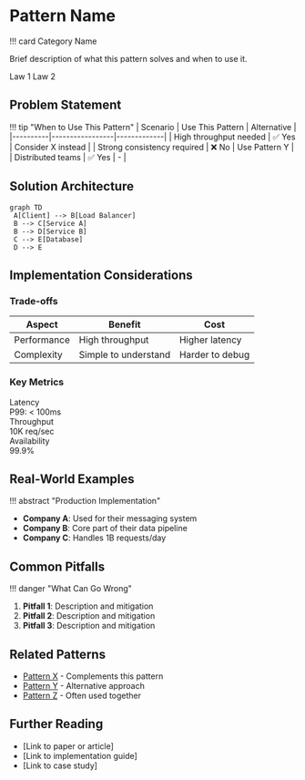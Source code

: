 # Pattern Name

!!! card
 <span class="pattern-card__category">Category Name</span>
 <div class="pattern-card__content">
 <p class="pattern-card__description">
 Brief description of what this pattern solves and when to use it.
 </p>
 <div class="pattern-card__laws">
 <span class="pattern-card__law-badge">Law 1</span>
 <span class="pattern-card__law-badge">Law 2</span>
 </div>
</div>

## Problem Statement

!!! tip "When to Use This Pattern"
 | Scenario | Use This Pattern | Alternative |
 |----------|-----------------|-------------|
 | High throughput needed | ✅ Yes | Consider X instead |
 | Strong consistency required | ❌ No | Use Pattern Y |
 | Distributed teams | ✅ Yes | - |

## Solution Architecture

```mermaid
graph TD
 A[Client] --> B[Load Balancer]
 B --> C[Service A]
 B --> D[Service B]
 C --> E[Database]
 D --> E
```

## Implementation Considerations

### Trade-offs

<table class="responsive-table">
<thead>
 <tr>
 <th>Aspect</th>
 <th>Benefit</th>
 <th>Cost</th>
 </tr>
</thead>
<tbody>
 <tr>
 <td data-label="Aspect">Performance</td>
 <td data-label="Benefit">High throughput</td>
 <td data-label="Cost">Higher latency</td>
 </tr>
 <tr>
 <td data-label="Aspect">Complexity</td>
 <td data-label="Benefit">Simple to understand</td>
 <td data-label="Cost">Harder to debug</td>
 </tr>
</tbody>
</table>

### Key Metrics

<div class="grid" markdown>
 <div class="card">
 <div class="card__title">Latency</div>
 P99: < 100ms
 </div>
 <div class="card">
 <div class="card__title">Throughput</div>
 10K req/sec
 </div>
 <div class="card">
 <div class="card__title">Availability</div>
 99.9%
 </div>
</div>

## Real-World Examples

!!! abstract "Production Implementation"
 - **Company A**: Used for their messaging system
 - **Company B**: Core part of their data pipeline
 - **Company C**: Handles 1B requests/day

## Common Pitfalls

!!! danger "What Can Go Wrong"
 1. **Pitfall 1**: Description and mitigation
 2. **Pitfall 2**: Description and mitigation
 3. **Pitfall 3**: Description and mitigation

## Related Patterns

- [Pattern X](../pattern-x/) - Complements this pattern
- [Pattern Y](../pattern-y/) - Alternative approach
- [Pattern Z](../pattern-z/) - Often used together

## Further Reading

- [Link to paper or article]
- [Link to implementation guide]
- [Link to case study]
